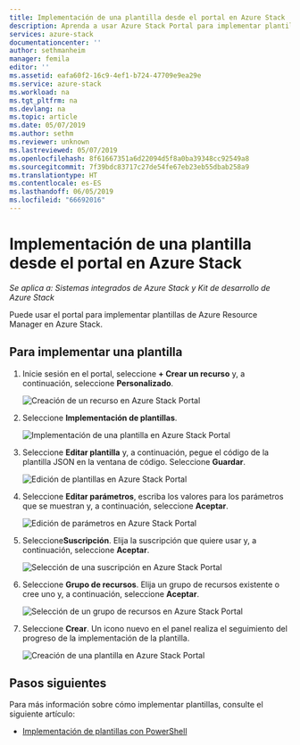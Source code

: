 ```yaml
---
title: Implementación de una plantilla desde el portal en Azure Stack | Microsoft Docs
description: Aprenda a usar Azure Stack Portal para implementar plantillas.
services: azure-stack
documentationcenter: ''
author: sethmanheim
manager: femila
editor: ''
ms.assetid: eafa60f2-16c9-4ef1-b724-47709e9ea29e
ms.service: azure-stack
ms.workload: na
ms.tgt_pltfrm: na
ms.devlang: na
ms.topic: article
ms.date: 05/07/2019
ms.author: sethm
ms.reviewer: unknown
ms.lastreviewed: 05/07/2019
ms.openlocfilehash: 8f61667351a6d22094d5f8a0ba39348cc92549a8
ms.sourcegitcommit: 7f39bdc83717c27de54fe67eb23eb55dbab258a9
ms.translationtype: HT
ms.contentlocale: es-ES
ms.lasthandoff: 06/05/2019
ms.locfileid: "66692016"
---
```

# <a name="deploy-a-template-using-the-portal-in-azure-stack"></a>Implementación de una plantilla desde el portal en Azure Stack

*Se aplica a: Sistemas integrados de Azure Stack y Kit de desarrollo de Azure Stack*

Puede usar el portal para implementar plantillas de Azure Resource Manager en Azure Stack.

## <a name="to-deploy-a-template"></a>Para implementar una plantilla

1. Inicie sesión en el portal, seleccione **+ Crear un recurso** y, a continuación, seleccione **Personalizado**.

   ![Creación de un recurso en Azure Stack Portal](media/azure-stack-deploy-template-portal/template-deploy1.png)

1. Seleccione **Implementación de plantillas**.

   ![Implementación de una plantilla en Azure Stack Portal](media/azure-stack-deploy-template-portal/template-deploy2.png)

1. Seleccione **Editar plantilla** y, a continuación, pegue el código de la plantilla JSON en la ventana de código. Seleccione **Guardar**.

   ![Edición de plantillas en Azure Stack Portal](media/azure-stack-deploy-template-portal/template-deploy3.png)

1. Seleccione **Editar parámetros**, escriba los valores para los parámetros que se muestran y, a continuación, seleccione **Aceptar**.

   ![Edición de parámetros en Azure Stack Portal](media/azure-stack-deploy-template-portal/template-deploy4.png)

1. Seleccione**Suscripción**. Elija la suscripción que quiere usar y, a continuación, seleccione **Aceptar**.

   ![Selección de una suscripción en Azure Stack Portal](media/azure-stack-deploy-template-portal/template-deploy5.png)

1. Seleccione **Grupo de recursos**. Elija un grupo de recursos existente o cree uno y, a continuación, seleccione **Aceptar**.

   ![Selección de un grupo de recursos en Azure Stack Portal](media/azure-stack-deploy-template-portal/template-deploy6.png)

1. Seleccione **Crear**. Un icono nuevo en el panel realiza el seguimiento del progreso de la implementación de la plantilla.

   ![Creación de una plantilla en Azure Stack Portal](media/azure-stack-deploy-template-portal/template-deploy7.png)

## <a name="next-steps"></a>Pasos siguientes

Para más información sobre cómo implementar plantillas, consulte el siguiente artículo:

- [Implementación de plantillas con PowerShell](azure-stack-deploy-template-powershell.md)
